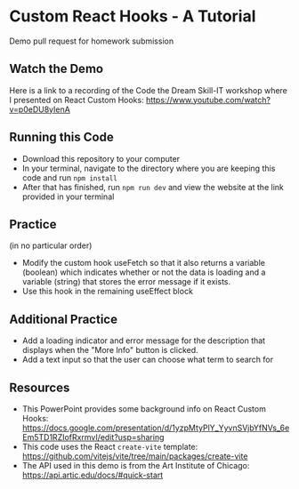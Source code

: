 # Custom React Hooks - A Tutorial

Demo pull request for homework submission

## Watch the Demo

Here is a link to a recording of the Code the Dream Skill-IT workshop where I presented on React Custom Hooks: https://www.youtube.com/watch?v=p0eDU8yIenA

## Running this Code

- Download this repository to your computer
- In your terminal, navigate to the directory where you are keeping this code and run `npm install`
- After that has finished, run `npm run dev` and view the website at the link provided in your terminal

## Practice

(in no particular order)

- Modify the custom hook useFetch so that it also returns a variable (boolean) which indicates whether or not the data is loading and a variable (string) that stores the error message if it exists.
- Use this hook in the remaining useEffect block

## Additional Practice

- Add a loading indicator and error message for the description that displays when the "More Info" button is clicked.
- Add a text input so that the user can choose what term to search for

## Resources

- This PowerPoint provides some background info on React Custom Hooks: https://docs.google.com/presentation/d/1yzpMtyPlY_YyvnSVjbYfNVs_6eEm5TD1RZIofRxrmvI/edit?usp=sharing
- This code uses the React `create-vite` template: https://github.com/vitejs/vite/tree/main/packages/create-vite
- The API used in this demo is from the Art Institute of Chicago: https://api.artic.edu/docs/#quick-start
